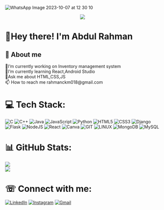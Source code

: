 ![WhatsApp Image 2023-10-07 at 12 30 10](https://github.com/Abdul-Rahman-9040/Abdul-Rahman-9040/assets/116431477/96ceb657-f039-4b57-adc3-a3124743e6e6)
<p align="center"><img src="https://i.imgur.com/A6bWGFl.gif"/></p>
<h1>👋Hey there! I'm Abdul Rahman</h1>
<h2 align="left">💫 About me</h2> 
🔭I’m currently working on Inventory management system<br>🌱I’m currently learning React,Android Studio<br>💬Ask me about HTML,CSS,JS<br>📫 How to reach me rahmanckm018@gmail.com

# 💻 Tech Stack:
![C](https://img.shields.io/badge/c-%2300599C.svg?style=flat&logo=c&logoColor=white) ![C++](https://img.shields.io/badge/c++-%2300599C.svg?style=flat&logo=c%2B%2B&logoColor=white) ![Java](https://img.shields.io/badge/java-%23ED8B00.svg?style=flat&logo=openjdk&logoColor=white) ![JavaScript](https://img.shields.io/badge/javascript-%23323330.svg?style=flat&logo=javascript&logoColor=%23F7DF1E) ![Python](https://img.shields.io/badge/python-3670A0?style=flat&logo=python&logoColor=ffdd54) ![HTML5](https://img.shields.io/badge/html5-%23E34F26.svg?style=flat&logo=html5&logoColor=white) ![CSS3](https://img.shields.io/badge/css3-%231572B6.svg?style=flat&logo=css3&logoColor=white) ![Django](https://img.shields.io/badge/django-%23092E20.svg?style=flat&logo=django&logoColor=white)<br> ![Flask](https://img.shields.io/badge/flask-%23000.svg?style=flat&logo=flask&logoColor=white) ![NodeJS](https://img.shields.io/badge/node.js-6DA55F?style=flat&logo=node.js&logoColor=white) ![React](https://img.shields.io/badge/react-%2320232a.svg?style=flat&logo=react&logoColor=%2361DAFB) ![Canva](https://img.shields.io/badge/Canva-%2300C4CC.svg?style=flat&logo=Canva&logoColor=white) ![GIT](https://img.shields.io/badge/Git-fc6d26?style=flat&logo=git&logoColor=white) ![LINUX](https://img.shields.io/badge/Linux-FCC624?style=flat&logo=linux&logoColor=black) ![MongoDB](https://img.shields.io/badge/MongoDB-%234ea94b.svg?style=flat&logo=mongodb&logoColor=white) ![MySQL](https://img.shields.io/badge/mysql-%2300000f.svg?style=flat&logo=mysql&logoColor=white)
# 📊 GitHub Stats:
![](https://github-readme-streak-stats.herokuapp.com/?user=Abdul-Rahman-9040&theme=dark&hide_border=false)<br/>
![](https://github-readme-stats.vercel.app/api/top-langs/?username=Abdul-Rahman-9040&theme=dark&hide_border=false&include_all_commits=false&count_private=false&layout=compact)
# ☏ Connect with me:
<a href="https://www.linkedin.com/in/abdul-rahman-20b768254/" target="_blank"><img src="https://img.shields.io/badge/LinkedIn-%230077B5.svg?&style=flat-square&logo=linkedin&logoColor=white" alt="LinkedIn"></a>
<a href="https://instagram.com/itss___rahman?igshid=NGVhN2U2NjQ0Yg==" target="_blank"><img src="https://img.shields.io/badge/Instagram-%23E4405F.svg?&style=flat-square&logo=instagram&logoColor=white" alt="Instagram"></a>
[![Gmail](https://img.shields.io/badge/-Gmail-c14438?style=flat&logo=Gmail&logoColor=white)](mailto:rahmanckm018@gmail.com)
</p>
